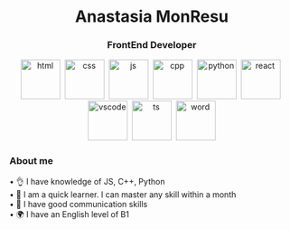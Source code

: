 
<div id="header" align="center">
  <h1>Anastasia MonResu</h1>
  <h3>FrontEnd Developer</h3>
</div>

<div align="center">
  <img src="https://cdn.jsdelivr.net/gh/devicons/devicon/icons/html5/html5-original.svg" title="html" width="70" height="70"/>&nbsp;
  <img src="https://cdn.jsdelivr.net/gh/devicons/devicon/icons/css3/css3-original.svg" title="css" width="70" height="70"/>&nbsp;
  <img src="https://cdn.jsdelivr.net/gh/devicons/devicon/icons/javascript/javascript-original.svg" title="js" width="70" height="70"/>&nbsp;
  <img src="https://cdn.jsdelivr.net/gh/devicons/devicon/icons/cplusplus/cplusplus-original.svg" title="cpp" width="70" height="70"/>&nbsp;
  <img src="https://cdn.jsdelivr.net/gh/devicons/devicon/icons/python/python-original.svg" title="python" width="70" height="70"/>&nbsp;
  <img src="https://cdn.jsdelivr.net/gh/devicons/devicon/icons/react/react-original.svg" title="react" width="70" height="70"/>&nbsp;
  <img src="https://cdn.jsdelivr.net/gh/devicons/devicon/icons/vscode/vscode-original.svg" title="vscode" width="70" height="70"/>&nbsp;
  <img src="https://cdn.jsdelivr.net/gh/devicons/devicon/icons/typescript/typescript-original.svg" title="ts" width="70" height="70"/>&nbsp;
  <img src="https://upload.wikimedia.org/wikipedia/commons/thumb/f/fd/Microsoft_Office_Word_%282019%E2%80%93present%29.svg/2203px-Microsoft_Office_Word_%282019%E2%80%93present%29.svg.png" title="word" width="70" height="70"/>
</div>

<div>
  <h3>About me</h3>
  • 👌 I have knowledge of JS, C++, Python <br>
  • 🌱 I am a quick learner. I can master any skill within a month <br>
  • 📝 I have good communication skills <br>
  • 🌍 I have an English level of B1
</div>

